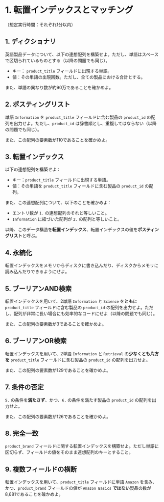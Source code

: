 # 1. 転置インデックスとマッチング

（想定実行時間：それぞれ1分以内）

## 1. ディクショナリ

英語製品データについて、以下の連想配列を構築せよ。ただし、単語はスペースで区切られているものとする（以降の問題でも同じ）。

- キー： `product_title` フィールドに出現する単語。
- 値：その単語の出現回数。ただし、全ての製品における合計とする。

また、単語の異なり数が約90万であることを確かめよ。

## 2. ポスティングリスト

単語 `Information` を `product_title` フィールドに含む製品の `product_id` の配列を出力せよ。ただし、`product_id` は辞書順とし、重複してはならない（以降の問題でも同じ）。

また、この配列の要素数が110であることを確かめよ。

## 3. 転置インデックス

以下の連想配列を構築せよ：

- キー：`product_title` フィールドに出現する単語。
- 値：その単語を `product_title` フィールドに含む製品の `product_id` の配列。

また、この連想配列について、以下のことを確かめよ：

- エントリ数が `1.` の連想配列のそれと等しいこと。
- `Information` に紐づいた配列が `2.` の配列と等しいこと。

以降、このデータ構造を**転置インデックス**、転置インデックスの値を**ポスティングリスト**と呼ぶ。

## 4. 永続化

転置インデックスをメモリからディスクに書き込んだり、ディスクからメモリに読み込んだりできるようにせよ。

## 5. ブーリアンAND検索

転置インデックスを用いて、2単語 `Information` と `Science` を**ともに** `product_title` フィールドに含む製品の `product_id` の配列を出力せよ。ただし、配列が非常に長い場合にも効率的なコードにせよ（以降の問題でも同じ）。

また、この配列の要素数が3であることを確かめよ。

## 6. ブーリアンOR検索

転置インデックスを用いて、2単語 `Information` と `Retrieval` の**少なくとも片方を** `product_title` フィールドに含む製品の `product_id` の配列を出力せよ。

また、この配列の要素数が129であることを確かめよ。

## 7. 条件の否定

`5.` の条件を**満たさず**、かつ、`6.` の条件を満たす製品の `product_id` の配列を出力せよ。

また、この配列の要素数が126であることを確かめよ。

## 8. 完全一致

`product_brand` フィールドに関する転置インデックスを構築せよ。ただし単語に区切らず、フィールドの値をそのまま連想配列のキーとすること。

## 9. 複数フィールドの横断

転置インデックスを用いて、`product_title` フィールドに単語 `Amazon` を含み、かつ、`product_brand` フィールドの値が `Amazon Basics` **ではない**製品の数が8,681であることを確かめよ。
